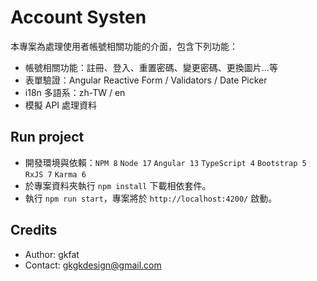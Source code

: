 # Account Systen

本專案為處理使用者帳號相關功能的介面，包含下列功能：
* 帳號相關功能：註冊、登入、重置密碼、變更密碼、更換圖片...等
* 表單驗證：Angular Reactive Form / Validators / Date Picker
* i18n 多語系：zh-TW / en
* 模擬 API 處理資料

## Run project
* 開發環境與依賴：`NPM 8` `Node 17` `Angular 13` `TypeScript 4` `Bootstrap 5` `RxJS 7` `Karma 6`
* 於專案資料夾執行 `npm install` 下載相依套件。
* 執行 `npm run start`，專案將於 `http://localhost:4200/` 啟動。

## Credits
* Author: gkfat
* Contact: gkgkdesign@gmail.com